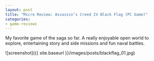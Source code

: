```yaml
---
layout: post
title: "Micro Review: Assassin’s Creed IV Black Flag (PC Game)"
categories:
- game-reviews
---
```



My favorite game of the saga so far. A really enjoyable open world to explore, entertaining story and side missions and fun naval battles.

![screenshot]({{ site.baseurl }}/images/posts/blackflag_01.jpg)

